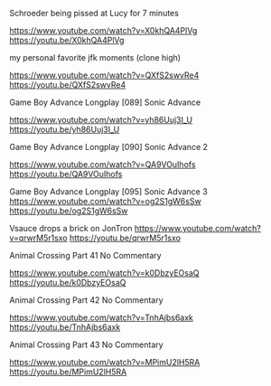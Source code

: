 Schroeder being pissed at Lucy for 7 minutes

https://www.youtube.com/watch?v=X0khQA4PlVg
https://youtu.be/X0khQA4PlVg

my personal favorite jfk moments (clone high)

https://www.youtube.com/watch?v=QXfS2swvRe4
https://youtu.be/QXfS2swvRe4

Game Boy Advance Longplay [089] Sonic Advance

https://www.youtube.com/watch?v=yh86Uuj3I_U
https://youtu.be/yh86Uuj3I_U

Game Boy Advance Longplay [090] Sonic Advance 2

https://www.youtube.com/watch?v=QA9VOuIhofs
https://youtu.be/QA9VOuIhofs

Game Boy Advance Longplay [095] Sonic Advance 3
https://www.youtube.com/watch?v=og2S1gW6sSw
https://youtu.be/og2S1gW6sSw

Vsauce drops a brick on JonTron
https://www.youtube.com/watch?v=qrwrM5r1sxo
https://youtu.be/qrwrM5r1sxo

Animal Crossing Part 41 No Commentary

https://www.youtube.com/watch?v=k0DbzyEOsaQ
https://youtu.be/k0DbzyEOsaQ

Animal Crossing Part 42 No Commentary

https://www.youtube.com/watch?v=TnhAjbs6axk
https://youtu.be/TnhAjbs6axk

Animal Crossing Part 43 No Commentary

https://www.youtube.com/watch?v=MPimU2lH5RA
https://youtu.be/MPimU2lH5RA

